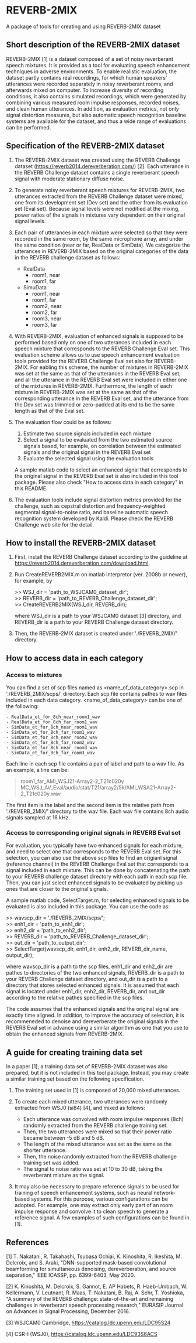 # REVERB-2MIX

A package of tools for creating and using REVERB-2MIX dataset

## Short description of the REVERB-2MIX dataset

REVERB-2MIX [1] is a dataset composed of a set of noisy reverberant speech mixtures. It is provided as a tool for evaluating speech enhancement techniques in adverse environments. To enable realistic evaluation, the dataset partly contains real recordings, for which human speakers' utterances were recorded separately in noisy reverberant rooms, and afterwards mixed on computer. To increase diversity of recording conditions, it also contains simulated recordings, which were generated by combining various measured room impulse responses, recorded noises, and clean human utterances. In addition, as evaluation metrics, not only signal distortion measures, but also automatic speech recognition baseline systems are available for the dataset, and thus a wide range of evaluations can be performed. 

## Specification of the REVERB-2MIX dataset

1.  The REVERB-2MIX dataset was created using the REVERB Challenge dataset (<https://reverb2014.dereverberation.com/>) [2]. Each utterance in the REVERB Challenge dataset contains a single reverberant speech signal with moderate stationary diffuse noise. 

2.  To generate noisy reverberant speech mixtures for REVERB-2MIX, two utterances extracted from the REVERB Challenge dataset were mixed, one from its development set (Dev set) and the other from its evaluation set (Eval set). Because signal levels were not modified at the mixing, power ratios of the signals in mixtures vary dependent on their original signal levels.

3.  Each pair of utterances in each mixture were selected so that they were recorded in the same room, by the same microphone array, and under the same condition (near or far, RealData or SimData). We categorize the utterances in REVERB-2MIX based on the original categories of the data in the REVERB challenge dataset as 
    follows:
    - RealData
        - room1, near
        - room1, far
    - SimuData
        - room1, near
        - room1, far
        - room2, near
        - room2, far
        - room3, near
        - room3, far

4.  With REVERB-2MIX, evaluation of enhanced signals is supposed to be performed based only on one of two utterances included in each speech mixture that corresponds to the REVERB Challenge Eval set. This evaluation scheme allows us to use speech enhancement evaluation tools provided for the REVERB Challenge Eval set also for REVERB-2MIX. For eabling this scheme, the number of mixtures in REVERB-2MIX was set at the same as that of the utterances in the REVERB Eval set, and all the utterance in the REVERB Eval set were included in either one of the mixtures in REVERB-2MIX. Furthermore, the length of each mixture in REVERB-2MIX was set at the same as that of the corresponding utterance in the REVERB Eval set, and the utterance from the Dev set was trimmed or zero-padded at its end to be the same length as that of the Eval set.

5.  The evaluation flow could be as follows:  
    1. Estimate two source signals included in each mixture
    2. Select a signal to be evaluated from the two estimated source signals based, for example, on correlation between the estimated signals and the original signal in the REVERB Eval set
    3. Evaluate the selected signal using the evaluation tools  
    
    A sample matlab code to select an enhanced signal that corresponds to the original signal in the REVERB Eval set is also included in this tool package. Please also check "How to access data in each category" in this README.

6.  The evaluation tools include signal distortion metrics provided for the challenge, such as cepstral distortion and frequency-weighted segmental signal-to-noise ratio, and baseline automatic speech recognition system developed by Kaldi. Please check the REVERB Challenge web site for the detail.

## How to install the REVERB-2MIX dataset

1.  First, install the REVERB Challenge dataset according to the guideline at <https://reverb2014.dereverberation.com/download.html>. 

2.  Run CreateREVERB2MIX.m on matlab interpretor (ver. 2008b or newer), for example, by

    \>> WSJ_dir = 'path_to_WSJCAM0_dataset_dir';  
    \>> REVERB_dir = 'path_to_REVERB_Challenge_dataset_dir';  
    \>> CreateREVERB2MIX(WSJ_dir, REVERB_dir);  

    where WSJ_dir is a path to your WSJCAM0 dataset [3] directory, and REVERB_dir is a path to your REVERB Challenge dataset directory.

3.  Then, the REVERB-2MIX dataset is created under './REVERB_2MIX/' directory.

## How to access data in each category

### Access to mixtures

You can find a set of scp files named as &lt;name_of_data_category>.scp in './REVERB_2MIX/scps/' directory.  Each scp file contains pathes to wav files included in each data category. &lt;name_of_data_category> can be one of the following:

    - RealData_et_for_8ch_near_room1_wav 
    - RealData_et_for_8ch_far_room1_wav
    - SimData_et_for_8ch_near_room1_wav
    - SimData_et_for_8ch_far_room1_wav
    - SimData_et_for_8ch_near_room2_wav
    - SimData_et_for_8ch_far_room2_wav
    - SimData_et_for_8ch_near_room3_wav
    - SimData_et_for_8ch_far_room3_wav

Each line in each scp file contains a pair of label and path to a wav file. As an example, a line can be:

> room1_far_AMI_WSJ21-Array2-2_T21c020y MC_WSJ_AV_Eval/audio/stat/T21/array2/5k/AMI_WSA21-Array2-2_T21c020y.wav

The first item is the label and the second item is the relative path from './REVERB_2MIX/' directory to the wav file. Each wav file contains 8ch audio signals sampled at 16 kHz.

### Access to corresponding original signals in REVERB Eval set

For evaluation, you typically have two enhanced signals for each mixture, and need to select one that corresponds to the REVERB Eval set. For this selection, you can also use the above scp files to find an origianl signal (reference channel) in the REVERB Challenge Eval set that corresponds to a signal included in each mixture. This can be done by concatenating the path to your REVERB challenge dataset directory with each path in each scp file. Then, you can just select enhanced signals to be evaluated by picking up ones that are closer to the original signals.

A sample matlab code, SelectTarget.m, for selecting enhanced signals to be evaluated is also included in this package. You can use the code as:

 \>> wavscp_dir = './REVERB_2MIX/scps/';  
 \>> enh1_dir = 'path_to_enh1_dir';  
 \>> enh2_dir = 'path_to_enh2_dir';  
 \>> REVERB_dir = 'path_to_REVERB_Challenge_dataset_dir';  
 \>> out_dir = 'path_to_output_dir';  
 \>> SelectTarget(wavscp_dir, enh1_dir, enh2_dir, REVERB_dir_name, output_dir);  

 where wavscp_dir is a path to the scp files, enh1_dir and enh2_dir are pathes to directories of the two enhanced signals, REVERB_dir is a path to your REVERB Challenge dataset directory, and out_dir is a path to a directory that stores selected enhanced signals. It is assumed that each signal is located under enh1_dir, enh2_dir, REVERB_dir, and out_dir according to the relative pathes specified in the scp files.

The code assumes that the enhanced signals and the original signal are exactly time aligned. In addition, to improve the accuracy of selection, it is recommeneded to denoise and dereverberate the original signals in the REVERB Eval set in advance using a similar algorithm as one that you use to obtain the enhanced signals from REVERB-2MIX.

## A guide for creating training data set

In a paper [1], a training data set of REVERB-2MIX dataset was also prepared, but it is not included in this tool package. Instead, you may create a similar training set based on the following specification.

1.  The training set used in [1] is composed of 20,000 mixed utterances.

2.  To create each mixed utterance, two utterances were randomly extracted from WSJ0 (si84) [4], and mixed as follows:
    -   Each utterance was convolved with room impulse responses (8ch) randomly extracted from the REVERB challenge training set.
    -   Then, the two utterances were mixed so that their power ratio became between -5 dB and 5 dB.
    -   The length of the mixed utterance was set as the same as the shorter utterance.
    -   Then, the noise randomly extracted from the REVERB challenge training set was added.
    -   The signal to noise ratio was set at 10 to 30 dB, taking the reverberant mixture as the signal.

3.  It may also be necessary to prepare reference signals to be used for training of speech enhancement systems, such as neural network-based systems. For this purpose, various configurations can be adopted. For example, one may extract only early part of an room impulse response and convolve it to clean speech to generate a reference signal. A few examples of such configurations can be found in [1].

## References

[1] T. Nakatani, R. Takahashi, Tsubasa Ochiai, K. Kinoshita, R. Ikeshita, M. Delcroix, and S. Araki, "DNN-supported mask-based convolutional beamforming for simultaneous denoising, dereverberation, and source separation," IEEE ICASSP, pp. 6399-6403, May 2020.  

[2] K. Kinoshita, M. Delcroix, S. Gannot, E. AP Habets, R. Haeb-Umbach, W. Kellermann, V. Leutnant, R. Maas, T. Nakatani, B. Raj, A. Sehr, T. Yoshioka, "A summary of the REVERB challenge: state-of-the-art and remaining challenges in reverberant speech processing research," EURASIP Journal on Advances in Signal Processing, December 2016.  

[3] WSJCAM0 Cambridge, <https://catalog.ldc.upenn.edu/LDC95S24>  

[4] CSR-I (WSJ0), <https://catalog.ldc.upenn.edu/LDC93S6ACS>
